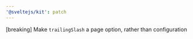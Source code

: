 ```yaml
---
'@sveltejs/kit': patch
---
```


[breaking] Make `trailingSlash` a page option, rather than configuration
